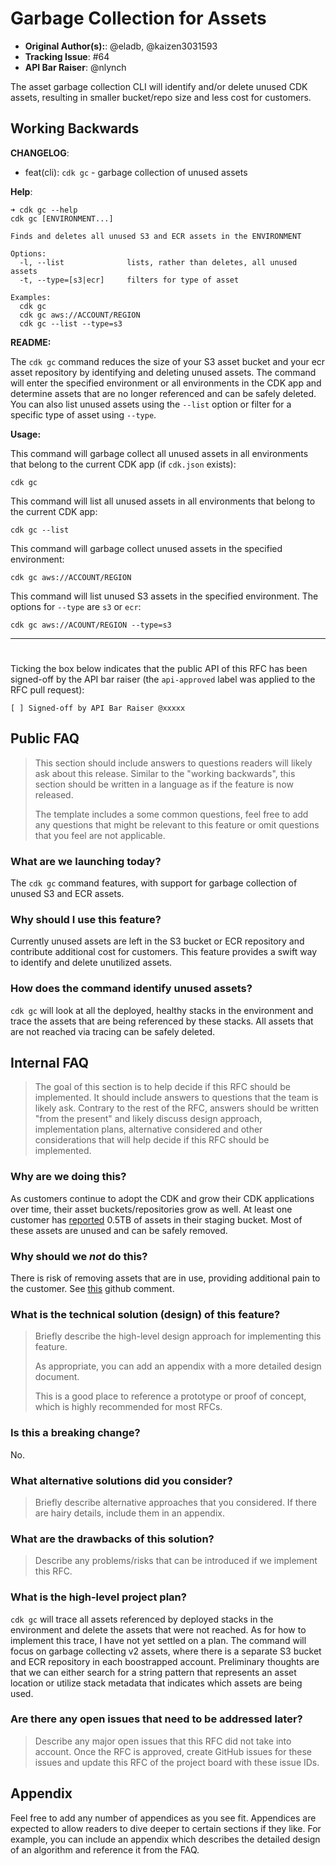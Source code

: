 # Garbage Collection for Assets

* **Original Author(s):**: @eladb, @kaizen3031593
* **Tracking Issue**: #64
* **API Bar Raiser**: @nlynch

The asset garbage collection CLI will identify and/or delete unused CDK assets,
resulting in smaller bucket/repo size and less cost for customers.

## Working Backwards

**CHANGELOG**:

- feat(cli): `cdk gc` - garbage collection of unused assets

**Help**:

```shell
➜ cdk gc --help
cdk gc [ENVIRONMENT...]

Finds and deletes all unused S3 and ECR assets in the ENVIRONMENT

Options:
  -l, --list              lists, rather than deletes, all unused assets
  -t, --type=[s3|ecr]     filters for type of asset

Examples:
  cdk gc
  cdk gc aws://ACCOUNT/REGION
  cdk gc --list --type=s3
```

**README:**

The `cdk gc` command reduces the size of your S3 asset bucket and your ecr asset
repository by identifying and deleting unused assets. The command will enter the
specified environment or all environments in the CDK app and determine assets that are no
longer referenced and can be safely deleted. You can also list unused assets using the
`--list` option or filter for a specific type of asset using `--type`.

**Usage:**

This command will garbage collect all unused assets in all environments that belong to the current CDK app (if `cdk.json` exists):

```shell
cdk gc
```

This command will list all unused assets in all environments that belong to the current CDK app:

```shell
cdk gc --list
```

This command will garbage collect unused assets in the specified environment:

```shell
cdk gc aws://ACCOUNT/REGION
```

This command will list unused S3 assets in the specified environment. The options for `--type` are `s3` or `ecr`:

```shell
cdk gc aws://ACOUNT/REGION --type=s3
```

---

#

Ticking the box below indicates that the public API of this RFC has been
signed-off by the API bar raiser (the `api-approved` label was applied to the
RFC pull request):

```
[ ] Signed-off by API Bar Raiser @xxxxx
```

## Public FAQ

> This section should include answers to questions readers will likely ask about
> this release. Similar to the "working backwards", this section should be
> written in a language as if the feature is now released.
>
> The template includes a some common questions, feel free to add any questions
> that might be relevant to this feature or omit questions that you feel are not
> applicable.

### What are we launching today?

The `cdk gc` command features, with support for garbage collection of unused S3 and ECR
assets.

### Why should I use this feature?

Currently unused assets are left in the S3 bucket or ECR repository and contribute
additional cost for customers. This feature provides a swift way to identify and delete
unutilized assets.

### How does the command identify unused assets?

`cdk gc` will look at all the deployed, healthy stacks in the environment and trace the
assets that are being referenced by these stacks. All assets that are not reached via
tracing can be safely deleted.

## Internal FAQ

> The goal of this section is to help decide if this RFC should be implemented.
> It should include answers to questions that the team is likely ask. Contrary
> to the rest of the RFC, answers should be written "from the present" and
> likely discuss design approach, implementation plans, alternative considered
> and other considerations that will help decide if this RFC should be
> implemented.

### Why are we doing this?

As customers continue to adopt the CDK and grow their CDK applications over time, their
asset buckets/repositories grow as well. At least one customer has
[reported](<https://github.com/aws/aws-cdk-rfcs/issues/64#issuecomment-897548306>) 0.5TB of
assets in their staging bucket. Most of these assets are unused and can be safely removed.

### Why should we _not_ do this?

There is risk of removing assets that are in use, providing additional pain to the
customer. See [this](<https://github.com/aws/aws-cdk-rfcs/issues/64#issuecomment-833758638>)
github comment.

### What is the technical solution (design) of this feature?

> Briefly describe the high-level design approach for implementing this feature.
>
> As appropriate, you can add an appendix with a more detailed design document.
>
> This is a good place to reference a prototype or proof of concept, which is
> highly recommended for most RFCs.

### Is this a breaking change?

No.

### What alternative solutions did you consider?

> Briefly describe alternative approaches that you considered. If there are
> hairy details, include them in an appendix.

### What are the drawbacks of this solution?

> Describe any problems/risks that can be introduced if we implement this RFC.

### What is the high-level project plan?

`cdk gc` will trace all assets referenced by deployed stacks in the environment and delete
the assets that were not reached. As for how to implement this trace, I have not yet
settled on a plan. The command will focus on garbage collecting v2 assets, where there is a
separate S3 bucket and ECR repository in each boostrapped account. Preliminary thoughts are
that we can either search for a string pattern that represents an asset location or utilize
stack metadata that indicates which assets are being used.

### Are there any open issues that need to be addressed later?

> Describe any major open issues that this RFC did not take into account. Once
> the RFC is approved, create GitHub issues for these issues and update this RFC
> of the project board with these issue IDs.

## Appendix

Feel free to add any number of appendices as you see fit. Appendices are
expected to allow readers to dive deeper to certain sections if they like. For
example, you can include an appendix which describes the detailed design of an
algorithm and reference it from the FAQ.

